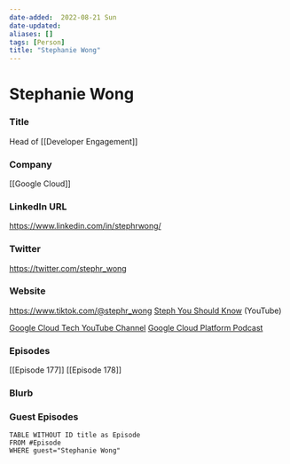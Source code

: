 ```yaml
---
date-added:  2022-08-21 Sun
date-updated: 
aliases: []
tags: [Person]
title: "Stephanie Wong"
---
```


# Stephanie Wong

### Title
Head of [[Developer Engagement]]

### Company
[[Google Cloud]]

### LinkedIn URL
https://www.linkedin.com/in/stephrwong/

### Twitter
https://twitter.com/stephr_wong

### Website
https://www.tiktok.com/@stephr_wong
[Steph You Should Know](https://www.youtube.com/channel/UCM32wWY68Q5IbpVxMUN-woA) (YouTube)

[Google Cloud Tech YouTube Channel](https://www.youtube.com/user/googlecloudplatform)
[Google Cloud Platform Podcast](https://www.gcppodcast.com/) 

### Episodes
[[Episode 177]]
[[Episode 178]]


### Blurb


### Guest Episodes
```dataview
TABLE WITHOUT ID title as Episode 
FROM #Episode 
WHERE guest="Stephanie Wong"
```





